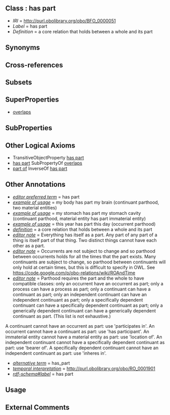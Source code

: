 
## Class : has part

 * *IRI* = http://purl.obolibrary.org/obo/BFO_0000051
 * *Label* = has part
 * *Definition* = a core relation that holds between a whole and its part

## Synonyms


## Cross-references


## Subsets


## SuperProperties

 * [overlaps](../../RO/31/RO_0002131.md)

## SubProperties


## Other Logical Axioms

 * TransitiveObjectProperty [has part](../../BFO/51/BFO_0000051.md)
 * [has part](../../BFO/51/BFO_0000051.md) SubPropertyOf [overlaps](../../RO/31/RO_0002131.md)
 * [part of](../../BFO/50/BFO_0000050.md) InverseOf [has part](../../BFO/51/BFO_0000051.md)

## Other Annotations

 * *[editor preferred term](../../IAO/11/IAO_0000111.md)* = has part
 * *[example of usage](../../IAO/12/IAO_0000112.md)* = my body has part my brain (continuant parthood, two material entities)
 * *[example of usage](../../IAO/12/IAO_0000112.md)* = my stomach has part my stomach cavity (continuant parthood, material entity has part immaterial entity)
 * *[example of usage](../../IAO/12/IAO_0000112.md)* = this year has part this day (occurrent parthood)
 * *[definition](../../IAO/15/IAO_0000115.md)* = a core relation that holds between a whole and its part
 * *[editor note](../../IAO/16/IAO_0000116.md)* = Everything has itself as a part. Any part of any part of a thing is itself part of that thing. Two distinct things cannot have each other as a part.
 * *[editor note](../../IAO/16/IAO_0000116.md)* = Occurrents are not subject to change and so parthood between occurrents holds for all the times that the part exists. Many continuants are subject to change, so parthood between continuants will only hold at certain times, but this is difficult to specify in OWL. See https://code.google.com/p/obo-relations/wiki/ROAndTime
 * *[editor note](../../IAO/16/IAO_0000116.md)* = Parthood requires the part and the whole to have compatible classes: only an occurrent have an occurrent as part; only a process can have a process as part; only a continuant can have a continuant as part; only an independent continuant can have an independent continuant as part; only a specifically dependent continuant can have a specifically dependent continuant as part; only a generically dependent continuant can have a generically dependent continuant as part. (This list is not exhaustive.)

A continuant cannot have an occurrent as part: use 'participates in'. An occurrent cannot have a continuant as part: use 'has participant'. An immaterial entity cannot have a material entity as part: use 'location of'. An independent continuant cannot have a specifically dependent continuant as part: use 'bearer of'. A specifically dependent continuant cannot have an independent continuant as part: use 'inheres in'.
 * *[alternative term](../../IAO/18/IAO_0000118.md)* = has_part
 * *[temporal interpretation](../../RO/00/RO_0001900.md)* = http://purl.obolibrary.org/obo/RO_0001901
 * *[rdf-schema#label](../../el/rdf-schema#label.md)* = has part

## Usage


## External Comments

